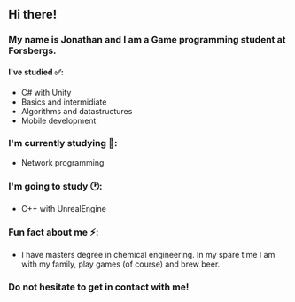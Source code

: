 ## Hi there!

### My name is Jonathan and I am a Game programming student at Forsbergs.
#### I've studied ✅:
* C# with Unity  
* Basics and intermidiate
* Algorithms and datastructures
* Mobile development

### I'm currently studying 📘:
* Network programming

### I'm going to study 🕐:
* C++ with UnrealEngine

### Fun fact about me ⚡:
* I have masters degree in chemical engineering. In my spare time I am with my family, play games (of course) and brew beer.

### Do not hesitate to get in contact with me!

<!--
**JonathanJonsson/JonathanJonsson** is a ✨ _special_ ✨ repository because its `README.md` (this file) appears on your GitHub profile.

Here are some ideas to get you started:

- 🔭 I’m currently working on ...
- 🌱 I’m currently learning ...
- 👯 I’m looking to collaborate on ...
- 🤔 I’m looking for help with ...
- 💬 Ask me about ...
- 📫 How to reach me: ...
- 😄 Pronouns: ...
- ⚡ Fun fact: ...
-->
